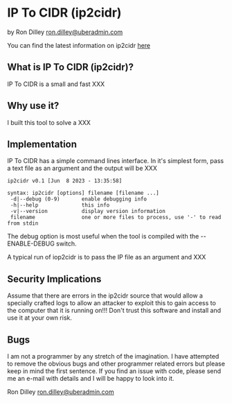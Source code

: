 # IP To CIDR (ip2cidr)

by Ron Dilley <ron.dilley@uberadmin.com>

You can find the latest information on ip2cidr [here](http://www.uberadmin.com/Projects/ip2cidr/ "IP To CIDR")

## What is IP To CIDR (ip2cidr)?

IP To CIDR is a small and fast XXX

## Why use it?

I built this tool to solve a XXX

## Implementation

IP To CIDR has a simple command lines interface.  In it's
simplest form, pass a text file as an argument and the output
will be XXX

```
ip2cidr v0.1 [Jun  8 2023 - 13:35:58]

syntax: ip2cidr [options] filename [filename ...]
 -d|--debug (0-9)       enable debugging info
 -h|--help              this info
 -v|--version           display version information
 filename               one or more files to process, use '-' to read from stdin
```

The debug option is most useful when the tool is compiled
with the --ENABLE-DEBUG switch.

A typical run of iop2cidr is to pass the IP file as an
argument and XXX


## Security Implications

Assume that there are errors in the ip2cidr source that
would allow a specially crafted logs to allow an attacker
to exploit this to gain access to the computer that it is
running on!!!  Don't trust this software and install and use
it at your own risk.

## Bugs

I am not a programmer by any stretch of the imagination.  I
have attempted to remove the obvious bugs and other
programmer related errors but please keep in mind the first
sentence.  If you find an issue with code, please send me
an e-mail with details and I will be happy to look into
it.

Ron Dilley
ron.dilley@uberadmin.com
